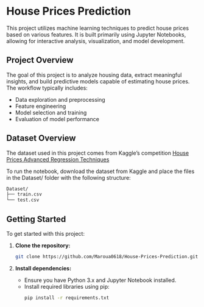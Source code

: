 # House Prices Prediction

This project utilizes machine learning techniques to predict house prices based on various features. It is built primarily using Jupyter Notebooks, allowing for interactive analysis, visualization, and model development.

## Project Overview

The goal of this project is to analyze housing data, extract meaningful insights, and build predictive models capable of estimating house prices. The workflow typically includes:

- Data exploration and preprocessing
- Feature engineering
- Model selection and training
- Evaluation of model performance

## Dataset Overview

The dataset used in this project comes from Kaggle’s competition [House Prices Advanced Regression Techniques]( https://www.kaggle.com/competitions/house-prices-advanced-regression-techniques)


To run the notebook, download the dataset from Kaggle and place the files in the Dataset/ folder with the following structure:

   ```bash
Dataset/
├── train.csv   
└── test.csv   
   ```

## Getting Started

To get started with this project:

1. **Clone the repository:**
   ```bash
   git clone https://github.com/Maroua0618/House-Prices-Prediction.git
   ```

2. **Install dependencies:**
   - Ensure you have Python 3.x and Jupyter Notebook installed.
   - Install required libraries using pip:
     ```bash
     pip install -r requirements.txt
     ```
